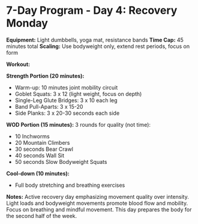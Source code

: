 # 7-Day Program - Day 4: Recovery Monday

**Equipment:** Light dumbbells, yoga mat, resistance bands
**Time Cap:** 45 minutes total
**Scaling:** Use bodyweight only, extend rest periods, focus on form

**Workout:**

**Strength Portion (20 minutes):**
- Warm-up: 10 minutes joint mobility circuit
- Goblet Squats: 3 x 12 (light weight, focus on depth)
- Single-Leg Glute Bridges: 3 x 10 each leg
- Band Pull-Aparts: 3 x 15-20
- Side Planks: 3 x 20-30 seconds each side

**WOD Portion (15 minutes):**
3 rounds for quality (not time):
- 10 Inchworms
- 20 Mountain Climbers
- 30 seconds Bear Crawl
- 40 seconds Wall Sit
- 50 seconds Slow Bodyweight Squats

**Cool-down (10 minutes):**
- Full body stretching and breathing exercises

**Notes:** 
Active recovery day emphasizing movement quality over intensity. Light loads and bodyweight movements promote blood flow and mobility. Focus on breathing and mindful movement. This day prepares the body for the second half of the week.